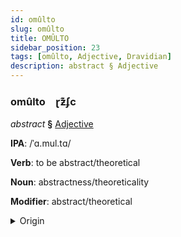 ```yaml
---
id: omûlto
slug: omûlto
title: OMÛLTO
sidebar_position: 23
tags: [omûlto, Adjective, Dravidian]
description: abstract § Adjective
---
```


### omûlto&emsp;<span kind="abugida">ɽƶ͊ʄc</span>

*abstract* **§** [Adjective](../../tags/Adjective)

**IPA**: /ˈɑ.mul.tɑ/

**Verb**: to be abstract/theoretical

**Noun**: abstractness/theoreticality

**Modifier**: abstract/theoretical

<details>
    <summary>Origin</summary>
    Malayalam അമൂർത്ത amūṟtta /amuːrt̪ːa/<br/>
    <em>Dravidian Language Family</em>
</details>